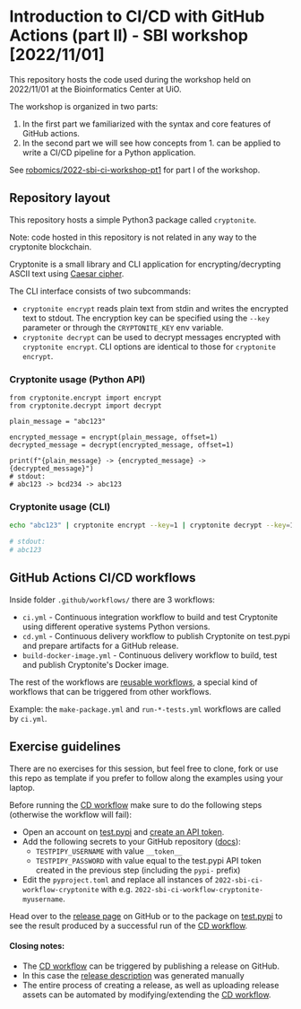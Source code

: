 # Introduction to CI/CD with GitHub Actions (part II) - SBI workshop \[2022/11/01\]

This repository hosts the code used during the workshop held on 2022/11/01 at the Bioinformatics Center at UiO.

The workshop is organized in two parts:
1. In the first part we familiarized with the syntax and core features of GitHub actions.
2. In the second part we will see how concepts from 1. can be applied to write a CI/CD pipeline for a Python application.

See [robomics/2022-sbi-ci-workshop-pt1](https://github.com/robomics/2022-sbi-ci-workshop-pt1) for part I of the workshop.

## Repository layout
This repository hosts a simple Python3 package called `cryptonite`.

Note: code hosted in this repository is not related in any way to the cryptonite blockchain.

Cryptonite is a small library and CLI application for encrypting/decrypting ASCII text using [Caesar cipher](https://en.wikipedia.org/wiki/Caesar_cipher).

The CLI interface consists of two subcommands:
  - `cryptonite encrypt` reads plain text from stdin and writes the encrypted text to stdout. 
    The encryption key can be specified using the `--key` parameter or through the `CRYPTONITE_KEY` env variable.
  - `cryptonite decrypt` can be used to decrypt messages encrypted with `cryptonite encrypt`.
     CLI options are identical to those for `cryptonite encrypt`.

### Cryptonite usage (Python API)

```python3
from cryptonite.encrypt import encrypt
from cryptonite.decrypt import decrypt

plain_message = "abc123"

encrypted_message = encrypt(plain_message, offset=1)
decrypted_message = decrypt(encrypted_message, offset=1)

print(f"{plain_message} -> {encrypted_message} -> {decrypted_message}")
# stdout:
# abc123 -> bcd234 -> abc123
```

### Cryptonite usage (CLI)

```bash
echo "abc123" | cryptonite encrypt --key=1 | cryptonite decrypt --key=1

# stdout:
# abc123
```

## GitHub Actions CI/CD workflows

Inside folder `.github/workflows/` there are 3 workflows:
- `ci.yml` - Continuous integration workflow to build and test Cryptonite using different operative systems Python versions. 
- `cd.yml` - Continuous delivery workflow to publish Cryptonite on test.pypi and prepare artifacts for a GitHub release.
- `build-docker-image.yml` - Continuous delivery workflow to build, test and publish Cryptonite's Docker image.

The rest of the workflows are [reusable workflows](https://docs.github.com/en/actions/using-workflows/reusing-workflows),
a special kind of workflows that can be triggered from other workflows.

Example: the `make-package.yml` and `run-*-tests.yml` workflows are called by `ci.yml`.

## Exercise guidelines

There are no exercises for this session, but feel free to clone, fork or use this repo as template if you prefer to follow along the examples using your laptop.

Before running the [CD workflow](https://github.com/robomics/2022-sbi-ci-workshop-pt2/blob/main/.github/workflows/cd.yml) make sure to do the following steps (otherwise the workflow will fail):
- Open an account on [test.pypi](https://test.pypi.org/) and [create an API token](https://test.pypi.org/help/#apitoken).
- Add the following secrets to your GitHub repository ([docs](https://docs.github.com/en/actions/security-guides/encrypted-secrets#creating-encrypted-secrets-for-a-repository)):
    - `TESTPIPY_USERNAME` with value `__token__`
    - `TESTPIPY_PASSWORD` with value equal to the test.pypi API token created in the previous step (including the `pypi-` prefix)
- Edit the `pyproject.toml` and replace all instances of `2022-sbi-ci-workflow-cryptonite` with e.g. `2022-sbi-ci-workflow-cryptonite-myusername`.

Head over to the [release page](https://github.com/robomics/2022-sbi-ci-workshop-pt2/releases/tag/v0.0.2) on GitHub
or to the package on [test.pypi](https://test.pypi.org/project/2022-sbi-ci-workflow-cryptonite/)
to see the result produced by a successful run of the [CD workflow](https://github.com/robomics/2022-sbi-ci-workshop-pt2/blob/main/.github/workflows/cd.yml).

#### Closing notes:

- The [CD workflow](https://github.com/robomics/2022-sbi-ci-workshop-pt2/blob/main/.github/workflows/cd.yml) can be triggered by publishing a release on GitHub.
- In this case the [release description](https://github.com/robomics/2022-sbi-ci-workshop-pt2/releases/tag/v0.0.2) was generated manually
- The entire process of creating a release, as well as uploading release assets can be automated by modifying/extending the [CD workflow](https://github.com/robomics/2022-sbi-ci-workshop-pt2/blob/main/.github/workflows/cd.yml).
